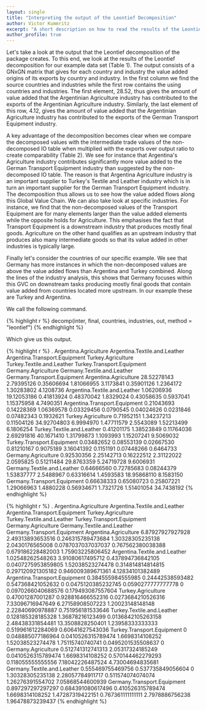 ```yaml
---
layout: single
title: "Interpreting the output of the Leontief Decomposition"
author: Victor Kummritz
excerpt: "A short description on how to read the results of the Leontief decomposition and its advantages."
author_profile: true
---
```


Let's take a look at the output that the Leontief decomposition of the package creates. To this end, we look at the results of the Leontief decomposition for our example data set (Table 1). The output consists of a GNxGN matrix that gives for each country and industry the value added origins of its exports by country and industry. In the first column we find the source countries and industries while the first row contains the using countries and industries. The first element, 28.52, thus gives the amount of value added that the Argentinian Agriculture industry has contributed to the exports of the Argentinian Agriculture industry. Similarly, the last element of this row, 4.12, gives the amount of value added that the Argentinian Agriculture industry has contributed to the exports of the German Transport Equipment industry.

A key advantage of the decomposition becomes clear when we compare the decomposed values with the intermediate trade values of the non-decomposed IO table when multiplied with the exports over output ratio to create comparability (Table 2). We see for instance that Argentina's Agriculture industry contributes significantly more value added to the German Transport Equipment industry than suggested by the non-decomposed IO table. The reason is that Argentina Agriculture industry is an important supplier to Turkey's Textile and Leather industry which is in turn an important supplier for the German Transport Equipment industry. The decomposition thus allows us to see how the value added flows along this Global Value Chain.
We can also take look at specific industries. For instance, we find that the non-decomposed values of the Transport Equipment are for many elements larger than the value added elements while the opposite holds for Agriculture. This emphasises the fact that Transport Equipment is a downstream industry that produces mostly final goods. Agriculture on the other hand qualifies as an upstream industry that produces also many intermediate goods so that its value added in other industries is typically large.

Finally let's consider the countries of our specific example. We see that Germany has more instances in which the non-decomposed values are above the value added flows than Argentina and Turkey combined. Along the lines of the industry analysis, this shows that Germany focuses within this GVC on downstream tasks producing mostly final goods that contain value added from countries located more upstream. In our example these are Turkey and Argentina.

We call the following command.

{% highlight r %}
decomp(inter,
       final,
       countries,
       industries,
       out,
       method = "leontief")
{% endhighlight %}

Which give us this output.

{% highlight r %}
.                             Argentina.Agriculture Argentina.Textile.and.Leather Argentina.Transport.Equipment Turkey.Agriculture Turkey.Textile.and.Leather Turkey.Transport.Equipment Germany.Agriculture Germany.Textile.and.Leather Germany.Transport.Equipment
Argentina.Agriculture                   28.52278143                    2.79395126                    0.35606694         1.81066955                  3.1173841                 0.35901126           1.2364172                  1.30283802                   4.1208736
Argentina.Textile.and.Leather            1.06206936                   19.12053186                    0.41813924         0.48370042                  1.8329024                 0.43058635           0.5937041                  1.15375958                   4.7490351
Argentina.Transport.Equipment            0.21043693                    0.14228369                    1.06369578         0.03329456                  0.0790545                 0.04024626           0.0231846                  0.07482343                   0.1932621
Turkey.Agriculture                       0.71952151                    1.34237213                    0.11504126        34.92704803                  6.9994970                 1.47711579           2.5543089                  1.52213499                   6.1806254
Turkey.Textile.and.Leather               0.41201175                    1.38523849                    0.11764036         2.69291816                 40.1671410                 1.31799873           1.1093993                  1.15207241                   9.5069032
Turkey.Transport.Equipment               0.03482652                    0.08553139                    0.02667530         0.81210167                  0.9075189                 3.16041392           0.1151191                  0.07448266                   0.6464733
Germany.Agriculture                      0.92530356                    2.25142713                    0.16222512         2.31122022                  2.0595825                 0.51211484          29.8763359                  5.24719728                   9.6006931
Germany.Textile.and.Leather              0.64666560                    0.72785683                    0.08244379         1.53837777                  2.5488967                 0.63316614           1.4593583                 18.95868110                   8.1583150
Germany.Transport.Equipment              0.66638333                    0.65080723                    0.25807221         1.29066963                  1.4880228                 0.56934671           1.7321726                  1.51401054                  34.7438192
{% endhighlight %}

{% highlight r %}
.          		      Argentina.Agriculture  Argentina.Textile.and.Leather  Argentina.Transport.Equipment  Turkey.Agriculture  Turkey.Textile.and.Leather  Turkey.Transport.Equipment  Germany.Agriculture  Germany.Textile.and.Leather   Germany.Transport.Equipment
Argentina.Agriculture              6.87927927927928               2.49313893653516              0.246315789473684    1.30328305235138             2.0430176565008          0.0787037037037037    0.767562380038388            0.679186228482003                1.75903225806452
Argentina.Textile.and.Leather      1.02548262548263               3.91080617495712              0.437894736842105  0.0407275953859805            1.52038523274478           0.314814814814815    0.297120921305182            0.946009389671361                4.12834101382489
Argentina.Transport.Equipment     0.384555984555985               0.24442538593482              0.547368421052632                   0          0.0475120385232745          0.0590277777777778                    0           0.0970266040688576                0.179493087557604
Turkey.Agriculture                 0.47001287001287              0.928816466552316             0.0273684210526316    7.33096716947649            6.27158908507223            1.20023148148148     2.22840690978887            0.751956181533646
Turkey.Textile.and.Leather        0.128185328185328               1.36878216123499             0.0136842105263158    2.48438331854481            13.3508828250401            1.23958333333333    0.519961612284069             0.60641627543036
Turkey.Transport.Equipment                        0              0.048885077186964             0.0410526315789474     1.6698314108252            1.52038523274478            1.75115740740741   0.0495201535508637                            0
Germany.Agriculture               0.512741312741313               2.05317324185249             0.0410526315789474     1.6698314108252           0.570144462279293           0.118055555555556     7.18042226487524             4.73004694835681
Germany.Textile.and.Leather       0.555469755469756              0.537735849056604                              0    1.30328305235138            2.28057784911717           0.511574074074074     1.26276391554702             7.05868544600939
Germany.Transport.Equipment       0.897297297297297              0.684391080617496              0.410526315789474     1.6698314108252            1.47287319422151           0.767361111111111      2.7978886756238             1.96478873239437
{% endhighlight %}
